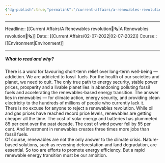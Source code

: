 ```yaml
---
{"dg-publish":true,"permalink":"/current-affairs/a-renewables-revolution/","dgHomeLink":true,"dgPassFrontmatter":false}
---
```


----
Headline:: [[Current Affairs/A Renewables revolution📰🗞️|A Renewables revolution📰🗞️]]
Date:: [[Current Affairs/02-07-2022|02-07-2022]]
Course:: [[Environment|Environment]] 

----
##### What to read and why? 

There is a word for favouring short-term relief over long-term well-being — addiction. We are addicted to fossil fuels. For the health of our societies and planet, we need to quit. The only true path to energy security, stable power prices, prosperity and a livable planet lies in abandoning polluting fossil fuels and accelerating the renewables-based energy transition.
The answer lies in renewables — for climate action, energy security, and providing clean electricity to the hundreds of millions of people who currently lack it.  
There is no excuse for anyone to reject a renewables revolution. While oil and gas prices have reached record price levels, renewables are getting cheaper all the time. The cost of solar energy and batteries has plummeted 85 per cent over the past decade. The cost of wind power fell by 55 per cent. And investment in renewables creates three times more jobs than fossil fuels.  
Of course, renewables are not the only answer to the climate crisis. Nature-based solutions, such as reversing deforestation and land degradation, are essential. So too are efforts to promote energy efficiency. But a rapid renewable energy transition must be our ambition.